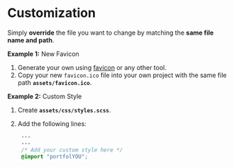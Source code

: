 # Customization

Simply **override** the file you want to change by matching the **same file name and path**.

**Example 1:** New Favicon

1. Generate your own using [favicon](https://favicon.io/) or any other tool.
2. Copy your new `favicon.ico` file into your own project with the same file path **`assets/favicon.ico`**.

**Example 2:** Custom Style

1. Create **`assets/css/styles.scss`**.
2. Add the following lines:

   ```css
    ---
    ---
    /* Add your custom style here */
    @import "portfolYOU";
   ```

